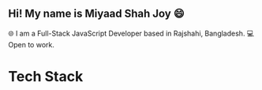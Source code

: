 ## Hi! My name is Miyaad Shah Joy 😄

🌐 I am a Full-Stack JavaScript Developer based in Rajshahi, Bangladesh.
💻 Open to work.

# Tech Stack
<!--
**miyaadshahjoy/miyaadshahjoy** is a ✨ _special_ ✨ repository because its `README.md` (this file) appears on your GitHub profile.

Here are some ideas to get you started:

- 🔭 I’m currently working on ...
- 🌱 I’m currently learning ...
- 👯 I’m looking to collaborate on ...
- 🤔 I’m looking for help with ...
- 💬 Ask me about ...
- 📫 How to reach me: ...
- 😄 Pronouns: ...
- ⚡ Fun fact: ...
-->
